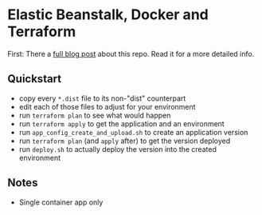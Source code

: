 # Elastic Beanstalk, Docker and Terraform

First: There a [full blog post](https://flypenguin.de/2017/04/13/elastic-beanstalk-with-docker-using-terraform/) about this repo. Read it for a more detailed info.


## Quickstart

* copy every `*.dist` file to its non-"dist" counterpart
* edit each of those files to adjust for your environment
* run `terraform plan` to see what would happen
* run `terraform apply` to get the application and an environment
* run `app_config_create_and_upload.sh` to create an application version
* run `terraform plan` (and `apply` after) to get the version deployed
* run `deploy.sh` to actually deploy the version into the created environment

## Notes

* Single container app only
